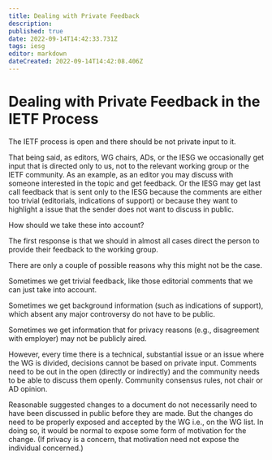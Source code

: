 ```yaml
---
title: Dealing with Private Feedback
description: 
published: true
date: 2022-09-14T14:42:33.731Z
tags: iesg
editor: markdown
dateCreated: 2022-09-14T14:42:08.406Z
---
```


# Dealing with Private Feedback in the IETF Process
The IETF process is open and there should be not private input to it.

That being said, as editors, WG chairs, ADs, or the IESG we occasionally get input that is directed only to us, not to the relevant working group or the IETF community. As an example, as an editor you may discuss with someone interested in the topic and get feedback. Or the IESG may get last call feedback that is sent only to the IESG because the comments are either too trivial (editorials, indications of support) or because they want to highlight a issue that the sender does not want to discuss in public.

How should we take these into account?

The first response is that we should in almost all cases direct the person to provide their feedback to the working group.

There are only a couple of possible reasons why this might not be the case. 

Sometimes we get trivial feedback, like those editorial comments that we can just take into account.

Sometimes we get background information (such as indications of support), which absent any major controversy do not have to be public.

Sometimes we get information that for privacy reasons (e.g., disagreement with employer) may not be publicly aired.

However, every time there is a technical, substantial issue or an issue where the WG is divided, decisions cannot be based on private input. Comments need to be out in the open (directly or indirectly) and the community needs to be able to discuss them openly. Community consensus rules, not chair or AD opinion.

Reasonable suggested changes to a document do not necessarily need to have been discussed in public before they are made. But the changes do need to be properly exposed and accepted by the WG i.e., on the WG list. In doing so, it would be normal to expose some form of motivation for the change. (If privacy is a concern, that motivation need not expose the individual concerned.)